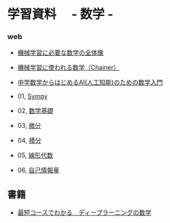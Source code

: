 # 学習資料　 - 数学 - 
### web
- [機械学習に必要な数学の全体像](https://aiacademy.jp/texts/show/?id=150&context=subject-mathematics)
- [機械学習に使われる数学（Chainer）](https://tutorials.chainer.org/ja/03_Basic_Math_for_Machine_Learning.html)
- [中学数学からはじめるAI(人工知能)のための数学入門](https://www.youtube.com/watch?v=7A05OamqCyc)

- 01, [Sympy](01%2C%20Sympy)
- 02, [数学基礎](02%2C%20%E6%95%B0%E5%AD%A6%E5%9F%BA%E7%A4%8E)
- 03, [微分](03%2C%20%E5%BE%AE%E5%88%86)
- 04, [積分](04%2C%20%E7%A9%8D%E5%88%86)
- 05, [線形代数](05%2C%20%E7%B7%9A%E5%BD%A2%E4%BB%A3%E6%95%B0)
- 06, [自己情報量](06%2C%20%E8%87%AA%E5%B7%B1%E6%83%85%E5%A0%B1%E9%87%8F)

## 書籍
- [最短コースでわかる　ディープラーニングの数学](https://www.amazon.co.jp/%E6%9C%80%E7%9F%AD%E3%82%B3%E3%83%BC%E3%82%B9%E3%81%A7%E3%82%8F%E3%81%8B%E3%82%8B-%E3%83%87%E3%82%A3%E3%83%BC%E3%83%97%E3%83%A9%E3%83%BC%E3%83%8B%E3%83%B3%E3%82%B0%E3%81%AE%E6%95%B0%E5%AD%A6-%E8%B5%A4%E7%9F%B3-%E9%9B%85%E5%85%B8/dp/4296102508)
